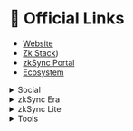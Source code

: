 # 🔗 Official Links

* [Website](https://zksync.io/)
* [Zk Stack](https://zkstack.io/))
* [zkSync Portal](https://portal.zksync.io/)
* [Ecosystem](https://ecosystem.zksync.io/)

<details>

<summary>Social</summary>

* [zkSync Twitter](https://twitter.com/zksync)
* [zkSync Developers Twitter](https://twitter.com/zkSyncDevs)
* [Matter Labs Twitter](https://twitter.com/the\_matter\_labs)
* [zkSync Announcements Telegram](https://t.me/zksync)
* [Matter Labs' Blog](https://blog.matter-labs.io/)
* [Mirror](https://zksync.mirror.xyz/)
* [YouTube](https://youtube.com/@zkSync-era)
* [Discord](https://join.zksync.dev/)
* [Guild](https://guild.xyz/zksync-era)
* [Discord Ban Appeal form](https://appeal.zksync.dev/)
* [Reddit](https://www.reddit.com/r/zkSync/)

</details>

<details>

<summary>zkSync Era</summary>

* [Documentation](https://era.zksync.io/docs/)
* [Mainnet Portal](https://portal.zksync.io/)
* [Testnet Portal](https://goerli.portal.zksync.io/)
* [Mainnet Bridge](https://bridge.zksync.io/)
* [Mainnet Block Explorer](https://explorer.zksync.io/)
* [Testnet Block Explorer](https://goerli.explorer.zksync.io/)
* [Testnet dApps](https://matterlabs.notion.site/zkSync-Era-Testnet-Applications-e38328bccda7472793024a25e26a1cac)
* [Testnet Status](https://uptime.com/s/zkSync-testnet)

</details>

<details>

<summary>zkSync Lite</summary>

* [Documentation](https://docs.zksync.io/userdocs/)
* [zkSync Lite Wallet](https://lite.zksync.io/)
* [Block Explorer](https://zkscan.io/)
* [Alternative Withdrawal Tool](https://withdraw.zksync.io/)
* [Payment Link Creator](https://checkout.zksync.io/link/)
* [Network Status](https://uptime.com/s/zkSync)

</details>

<details>

<summary>Tools</summary>

* [Github](https://github.com/matter-labs)
* [zkExport](https://zkexport.netlify.app/)
* [zkDAO](https://zkdao.io/)

</details>
